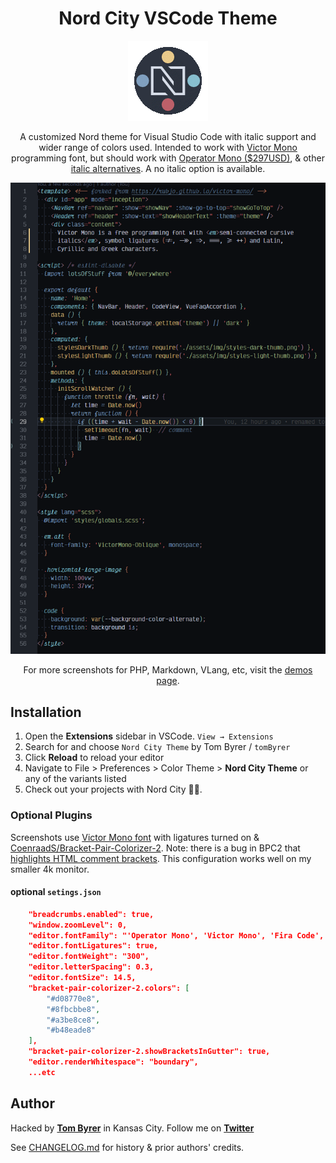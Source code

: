 <div align="center">

# Nord City VSCode Theme

![icon](icon-nord-4dot.png "icon")

A customized Nord theme for Visual Studio Code with italic support and wider range of colors used.  Intended to work with [Victor Mono](https://rubjo.github.io/victor-mono/) programming font, but should work with [Operator Mono ($297USD)](https://www.typography.com/fonts/operator/styles/operatormono0), & other [italic alternatives](https://dev.to/jandedobbeleer/a-viable-alternative-to-operator-mono-in-visual-studio-code-ge8).  A no italic option is available.

![HTML demo screenshot](demos/htm.png "HTML demo screenshot")

For more screenshots for PHP, Markdown, VLang, etc, visit the [demos page](https://github.com/tomByrer/nord-city-theme/demos/demos.md).

</div>

## Installation

1. Open the **Extensions** sidebar in VSCode. `View → Extensions`
2. Search for and choose `Nord City Theme` by Tom Byrer / `tomByrer`
4. Click **Reload** to reload your editor
5. Navigate to File > Preferences > Color Theme > **Nord City Theme** or any of the variants listed
6. Check out your projects with Nord City 🎉🎉.

### Optional Plugins

Screenshots use [Victor Mono font](https://rubjo.github.io/victor-mono/#get_it) with ligatures turned on & [CoenraadS/Bracket-Pair-Colorizer-2](https://marketplace.visualstudio.com/items?itemName=CoenraadS.bracket-pair-colorizer-2).   Note: there is a bug in BPC2 that [highlights HTML comment brackets](https://github.com/CoenraadS/Bracket-Pair-Colorizer-2/issues/114).  This configuration works well on my smaller 4k monitor.

#### optional `setings.json`


```json
    "breadcrumbs.enabled": true,
    "window.zoomLevel": 0,
    "editor.fontFamily": "'Operator Mono', 'Victor Mono', 'Fira Code', Consolas, 'Courier New', monospace",
    "editor.fontLigatures": true,
    "editor.fontWeight": "300",
    "editor.letterSpacing": 0.3,
    "editor.fontSize": 14.5,
    "bracket-pair-colorizer-2.colors": [
        "#d08770e8",
        "#8fbcbbe8",
        "#a3be8ce8",
        "#b48eade8"
    ],
    "bracket-pair-colorizer-2.showBracketsInGutter": true,
    "editor.renderWhitespace": "boundary",
    ...etc
```

## Author

Hacked by **[Tom Byrer](https://github.com/tomByrer)** in Kansas City.
Follow me on **[Twitter](https://twitter.com/tomByrer)**

See [CHANGELOG.md](CHANGELOG.md) for history & prior authors' credits.
